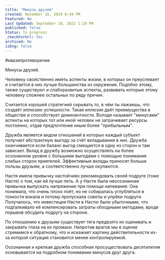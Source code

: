 ```yaml
---
title: 'Минусы друзей'
created: November 16, 2019 6:44 PM
Featured: No
Last Updated: September 18, 2022 1:29 PM
published: false
Status: In progress
_checkForUrl: Yes
archived: No
isEng: false
---
```


#квазипротиворечие

Минусы друзей.

Человеку свойственно иметь аспекты жизни, в которых он преуспевает и считается в них лучше большинства из окружения. Подобно этому, также существуют и слаборазвитые аспекты, развивать которые этому человеку сложнее остальных по ряду причин.

Считается хорошей стратегией скрывать то, в чём ты лажаешь, что создаёт иллюзию успешности. Такая иллюзия даёт преимущества в обществе и способствует доминантности. Володя называет "минусами" аспекты на которых тот или иной человек не затрачивает ресурсы постоянно, отдав предпочтение иным более "прибыльным".

Дружба является видом отношений в которых каждый субъект получает абстрактную выгоду за счёт вкладывания в них. Дружба оканчивается если баланс выгод смещается в одну из сторон и там зависает.
Вклад в дружбу возможно осуществлять на более осознанном уровне с большими выгодами с помощью понимания слабых сторон приятелей. Эффективные вклады приносят больше пользы друзьям, а соответственно лучше окупаются.

Настя имела привычку настойчиво рекомендовать своей подруге (тоже Насте) о том, как ей лучше петь. А у Насти была неосознанная привычка выпускать напряжение при помощи напевания. Она понимала, что очень плохо поёт, но не собиралась углубляться в тонкости вокала и потому пропускала советы и упрёки подруги. Получалось, что инвестиции Насти в Настю были убыточными, что подталкивало её компенсировать затраты обходными методами, вроде порывов обсудить подругу на стороне.

По отношению к друзьям существует тяга предвзято их оценивать и закрывать глаза на их промахи. Напротив врагов мы в оценке стремимся к обратному, что и искажает картину действительности из-за которой ситуация становится менее контролируемой.

Осознанная и крепкая дружба способная просуществовать десятилетия основывается на подробном понимании минусов друг друга.